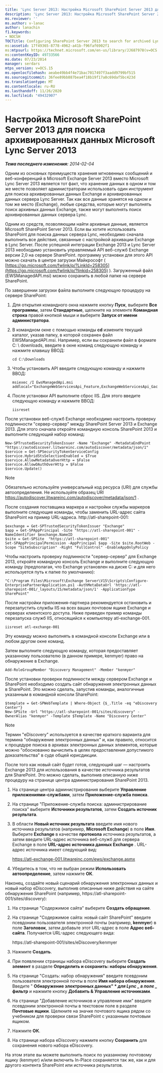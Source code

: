 ```yaml
---
title: 'Lync Server 2013: Настройка Microsoft SharePoint Server 2013 для поиска архивированных данных Lync Server 2013'
description: 'Lync Server 2013: Настройка Microsoft SharePoint Server 2013 для поиска архивированных данных Lync Server 2013.'
ms.reviewer: ''
ms.author: v-lanac
author: lanachin
f1.keywords:
- NOCSH
TOCTitle: Configuring SharePoint Server 2013 to search for archived Lync Server 2013 data
ms:assetid: 17f49365-8778-4962-a41b-f96faf6902f1
ms:mtpsurl: https://technet.microsoft.com/en-us/library/JJ687978(v=OCS.15)
ms:contentKeyID: 49733566
ms.date: 07/23/2014
manager: serdars
mtps_version: v=OCS.15
ms.openlocfilehash: aeabe49bb4f4e71bac7017497f3aadd9799bf515
ms.sourcegitcommit: 36fee89bb887bea4f18b19f17a8c69daf5bc423d
ms.translationtype: MT
ms.contentlocale: ru-RU
ms.lasthandoff: 11/26/2020
ms.locfileid: "49432907"
---
```

# <a name="configuring-microsoft-sharepoint-server-2013-to-search-for-archived-microsoft-lync-server-2013-data"></a>Настройка Microsoft SharePoint Server 2013 для поиска архивированных данных Microsoft Lync Server 2013

<div data-xmlns="http://www.w3.org/1999/xhtml">

<div class="topic" data-xmlns="http://www.w3.org/1999/xhtml" data-msxsl="urn:schemas-microsoft-com:xslt" data-cs="https://msdn.microsoft.com/">

<div data-asp="https://msdn2.microsoft.com/asp">



</div>

<div id="mainSection">

<div id="mainBody">

<span> </span>

_**Тема последнего изменения:** 2014-02-04_

Одним из основных преимуществ хранения мгновенных сообщений и веб-конференций в Microsoft Exchange Server 2013 вместо Microsoft Lync Server 2013 является тот факт, что хранение данных в одном и том же месте позволяет администраторам использовать один инструмент для поиска архивированных данных Exchange и архивированных данных сервера Lync Server. Так как все данные хранятся на одном и том же место (Exchange), любые средства, которые могут выполнять поиск архивных данных Exchange, также могут выполнять поиск архивированных данных сервера Lync.

Одним из средств, позволяющим найти архивные данные, является Microsoft SharePoint Server 2013. Если вы хотите использовать SharePoint для поиска данных сервера Lync, необходимо сначала выполнить все действия, связанные с настройкой архивации Exchange в Lync Server. После успешной интеграции Exchange 2013 и Lync Server 2013 необходимо установить управляемый API веб-служб Exchange версии 2,0 на сервере SharePoint. программу установки для этого API можно скачать в центре загрузки Майкрософт ( [https://go.microsoft.com/fwlink/p/?LinkId=258305](https://go.microsoft.com/fwlink/p/?linkid=258305) ). Загруженный файл (EWSManagedAPI.msi) можно сохранить в любой папке на сервере SharePoint.

По завершении загрузки файла выполните следующую процедуру на сервере SharePoint:

1.  Для открытия командного окна нажмите кнопку **Пуск**, выберите **Все программы**, затем **Стандартные**, щелкните на элементе **Командная строка** правой кнопкой мыши и выберите **Запуск от имени администратора**.

2.  В командном окне с помощью команды **cd** измените текущий каталог, указав папку, в которой сохранен файл EWSManagedAPI.msi. Например, если вы сохранили файл в формате C: \\ downloads, введите в окне команд следующую команду и нажмите клавишу ВВОД:
    
        cd C:\Downloads

3.  Чтобы установить API введите следующую команду и нажмите ВВОД:
    
        msiexec /I EwsManagedApi.msi addlocal="ExchangeWebServicesApi_Feature,ExchangeWebServicesApi_Gac"

4.  После установки API выполните сброс IIS. Для этого введите следующую команду и нажмите ВВОД:
    
        iisreset

После установки веб-служб Exchange необходимо настроить проверку подлинности "сервер-сервер" между SharePoint Server 2013 и Exchange 2013. Для этого сначала откройте командную консоль SharePoint 2013 и выполните следующий набор команд:

    New-SPTrustedSecurityTokenIssuer -Name "Exchange" -MetadataEndPoint "https://autodiscover.litwareinc.com/autodiscover/metadata/json/1"
    $service = Get-SPSecurityTokenServiceConfig
    $service.HybridStsSelectionEnabled = $True
    $service.AllowMetadataOverHttp = $False
    $service.AllowOAuthOverHttp = $False
    $service.Update()

<div>


> [!NOTE]  
> Обязательно используйте универсальный код ресурса (URI) для службы автоопределения. Не используйте образец URI https://autodiscover.litwareinc.com/autodiscover/metadata/json/1 .



</div>

После создания поставщика маркера и настройки службы маркеров выполните следующие команды, чтобы заменить URL-адрес сайта SharePoint на пример URL-адреса. http://atl-sharepoint-001:

    $exchange = Get-SPTrustedSecurityTokenIssuer "Exchange"
    $app = Get-SPAppPrincipal -Site "https://atl-sharepoint-001" -NameIdentifier $exchange.NameID
    $site = Get-SPSite  "https://atl-sharepoint-001"
    Set-SPAppPrincipalPermission -AppPrincipal $app -Site $site.RootWeb -Scope "SiteSubscription" -Right "FullControl" -EnableAppOnlyPolicy

Чтобы настроить проверку подлинности "сервер-сервер" для Exchange 2013, откройте командную консоль Exchange и выполните следующую команду (предполагая, что Exchange установлен на диске C: и для него используется путь к папке по умолчанию):

    "C:\Program Files\Microsoft\Exchange Server\V15\Scripts\Configure-EnterprisePartnerApplication.ps1 -AuthMetaDataUrl 'https://atl-sharepoint-001/_layouts/15/metadata/json/1' -ApplicationType SharePoint"

После настройки приложения-партнера рекомендуется остановить и перезапустить службы IIS на всех ваших почтовом ящике Exchange и серверах клиентского доступа. Ниже приведен пример команды перезапуска служб IIS, относящийся к компьютеру atl-exchange-001.

    iisreset atl-exchange-001

Эту команду можно выполнять в командной консоли Exchange или в любом другом окне команд.

Затем выполните следующую команду, которая предоставляет указанному пользователю (в данном примере, kenmyer) право на обнаружение в Exchange.

    Add-RoleGroupMember "Discovery Management" -Member "kenmyer"

После установки проверки подлинности между сервером Exchange и SharePoint необходимо создать сайт обнаружения электронных данных в SharePoint. Это можно сделать, запустив команды, аналогичные указанным в командной консоли SharePoint:

    $template = Get-SPWebTemplate | Where-Object {$_.Title -eq "eDiscovery Center"}
    New-SPSite -Url "https://atl-sharepoint-001/sites/discovery" -OwnerAlias "kenmyer" -Template $Template -Name "Discovery Center"

<div>


> [!NOTE]  
> Термин "eDiscovery" используется в качестве краткого варианта для термина "обнаружение электронных данных" и, как правило, относится к процедуре поиска в архивах электронных данных элементов, которые можно "обоснованно вычислить в целях предоставления допустимого доказательства" в суде общей юрисдикции.



</div>

После того как новый сайт будет готов, следующий шаг — настроить Exchange 2013 для использования в качестве источника результатов для SharePoint. Это можно сделать, выполнив описанную ниже процедуру на странице центра администрирования SharePoint 2013.

1.  На странице центра администрирования выберите **Управление приложениями-службами**, затем **Приложение-служба поиска**.

2.  На странице "Приложение-служба поиска: администрирование поиска" выберите **Источники результатов**, затем **Создать источник результата**.

3.  В области **Новый источник результата** введите имя нового источника результатов (например, **Microsoft Exchange**) в поле **Имя**. Выберите **Exchange** в качестве **протокола** источника результатов, а затем введите URL-адрес источника веб-служб для сервера Exchange в поле **URL-адрес источника данных Exchange** . URL-адрес источника имеет следующий вид:
    
    https://atl-exchange-001.litwareinc.com/ews/exchange.asmx

4.  Убедитесь в том, что не выбран режим **Использовать автоопределение**, затем нажмите **ОК**.

Наконец, создайте новый сценарий обнаружения электронных данных и новый набор eDiscovery, выполнив описанные ниже действия на сайте обнаружения SharePoint (например, https://atl-sharepoint-001/sites/discovery):

1.  На странице "Содержимое сайта" выберите **Создать обращение**.

2.  На странице "Содержимое сайта: новый сайт SharePoint" введите псевдоним пользователя электронной почты (например, **kenmyer**) в поле **Заголовок**, затем добавьте этот URL-адрес в поле **Адрес веб-сайта**. Получается URL-адрес следующего вида:
    
    https://atl-sharepoint-001/sites/eDiscovery/kenmyer

3.  Нажмите **Создать**.

4.  При появлении страницы набора eDiscovery выберите **Создать элемент** в разделе **Определить и сохранить: наборы обнаружения**.

5.  На странице "Создать: набор обнаружения" введите псевдоним пользователя электронной почты в поле **Имя набора обнаружения**. Введите " **Обнаружение электронных данных" \* *для Lync _ в поле _* фильтр** и нажмите кнопку **Добавить & Управление источниками**.

6.  На странице "Добавление источников и управление ими" введите псевдоним электронной почты в текстовом поле в разделе **Почтовые ящики**. Щелкните на значке почтового ящика рядом со учебником для проверки связи SharePoint с указанным почтовым ящиком.

7.  Нажмите **ОК**.

8.  На странице набора eDiscovery нажмите кнопку **Сохранить** для сохранения нового набора eDiscovery.

На этом этапе вы можете выполнить поиск по указанному почтовому ящику (kenmyer) и/или включить In-Place сохраняется так же, как и для другого контента SharePoint или источника результатов.

</div>

<span> </span>

</div>

</div>

</div>

